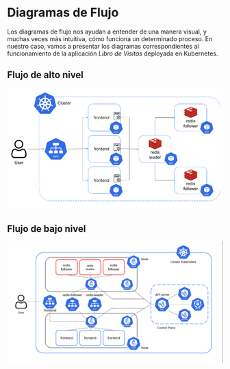 # Diagramas de Flujo

Los diagramas de flujo nos ayudan a entender de una manera visual, y muchas veces más intuitiva, cómo funciona un determinado proceso. En nuestro caso, vamos a presentar los diagramas correspondientes al funcionamiento de la aplicación *Libro de Visitas* deployada en Kubernetes.

## Flujo de alto nivel

![Flujo-high-level](images/flujo-high-level.png)

## Flujo de bajo nivel

![Flujo-low-level](images/flujo-low-level.png)